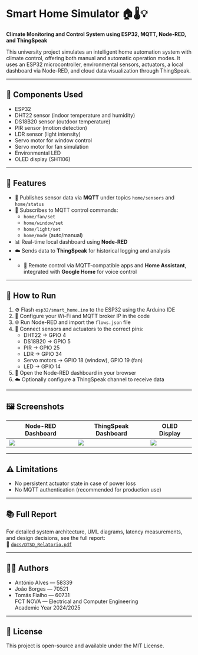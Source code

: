 # Smart Home Simulator 🏠🌡️💡

**Climate Monitoring and Control System using ESP32, MQTT, Node-RED, and ThingSpeak**

This university project simulates an intelligent home automation system with climate control, offering both manual and automatic operation modes. It uses an ESP32 microcontroller, environmental sensors, actuators, a local dashboard via Node-RED, and cloud data visualization through ThingSpeak.

---

## 🔧 Components Used

- ESP32
- DHT22 sensor (indoor temperature and humidity)
- DS18B20 sensor (outdoor temperature)
- PIR sensor (motion detection)
- LDR sensor (light intensity)
- Servo motor for window control
- Servo motor for fan simulation
- Environmental LED
- OLED display (SH1106)

---

## 🧠 Features

- 📡 Publishes sensor data via **MQTT** under topics `home/sensors` and `home/status`
- 🔁 Subscribes to MQTT control commands:
  - `home/fan/set`
  - `home/window/set`
  - `home/light/set`
  - `home/mode` (auto/manual)
- 📊 Real-time local dashboard using **Node-RED**
- ☁️ Sends data to **ThingSpeak** for historical logging and analysis
- - 📱 Remote control via MQTT-compatible apps and **Home Assistant**, integrated with **Google Home** for voice control

---

## 🚀 How to Run

1. ⚙️ Flash `esp32/smart_home.ino` to the ESP32 using the Arduino IDE
2. 🔗 Configure your Wi-Fi and MQTT broker IP in the code
3. 🌐 Run Node-RED and import the `flows.json` file
4. 🧪 Connect sensors and actuators to the correct pins:
   - DHT22 → GPIO 4
   - DS18B20 → GPIO 5
   - PIR → GPIO 25
   - LDR → GPIO 34
   - Servo motors → GPIO 18 (window), GPIO 19 (fan)
   - LED → GPIO 14
5. 📲 Open the Node-RED dashboard in your browser
6. ☁️ Optionally configure a ThingSpeak channel to receive data

---

## 🖼️ Screenshots

| Node-RED Dashboard | ThingSpeak Dashboard | OLED Display |
|--------------------|----------------------|--------------|
| ![](images/dashboard-nodered.png) | ![](images/dashboard-thingspeak.png) | ![](images/oled.png) |

---

## ⚠️ Limitations

- No persistent actuator state in case of power loss
- No MQTT authentication (recommended for production use)
---

## 📚 Full Report

For detailed system architecture, UML diagrams, latency measurements, and design decisions, see the full report:  
📄 [`docs/DTSD_Relatorio.pdf`](docs/DTSD_Relatorio.pdf)

---

## 👨‍💻 Authors

- António Alves — 58339  
- João Borges — 70521  
- Tomás Fialho — 60731  
FCT NOVA — Electrical and Computer Engineering  
Academic Year 2024/2025

---

## 📄 License

This project is open-source and available under the MIT License.

